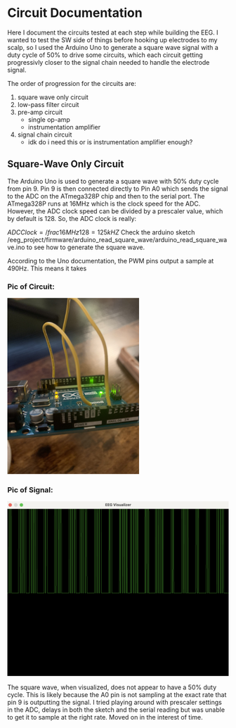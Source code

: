 # Circuit Documentation
Here I document the circuits tested at each step while building the EEG. I wanted to test the 
SW side of things before hooking up electrodes to my scalp, so I used the Arduino Uno to generate a
square wave signal with a duty cycle of 50% to drive some circuits, which each circuit getting 
progressivly closer to the signal chain needed to handle the electrode signal. 

The order of progression for the circuits are:

1. square wave only circuit
2. low-pass filter circuit
3. pre-amp circuit
	* single op-amp
	* instrumentation amplifier
4. signal chain circuit
	* idk do i need this or is instrumentation amplifier enough?


## Square-Wave Only Circuit
The Arduino Uno is used to generate a square wave with 50% duty cycle from pin 9. Pin 9 is then 
connected directly to Pin A0 which sends the signal to the ADC on the ATmega328P chip and then 
to the serial port. The ATmega328P runs at 16MHz which is the clock speed for the ADC. However, the 
ADC clock speed can be divided by a prescaler value, which by default is 128. So, the ADC clock is 
really:

$ADC Clock = /frac{16 MHz}{128}  = 125 kHZ$
Check the arduino sketch /eeg_project/firmware/arduino_read_square_wave/arduino_read_square_wave.ino
to see how to generate the square wave. 

According to the Uno documentation, the PWM pins output a sample at 490Hz. This means it takes 

### Pic of Circuit:

<img src="./square_wave_uno.png" title="Uno Wiring for Square Wave." width="300"/>

### Pic of Signal:
<img src="./square_wave.png" title="EEG Visualizer for Square Wave." width="600"/>

The square wave, when visualized, does not appear to have a 50% duty cycle. This is likely because
the A0 pin is not sampling at the exact rate that pin 9 is outputting the signal. I tried playing 
around with prescaler settings in the ADC, delays in both the sketch and the serial reading but
was unable to get it to sample at the right rate. Moved on in the interest of time. 


